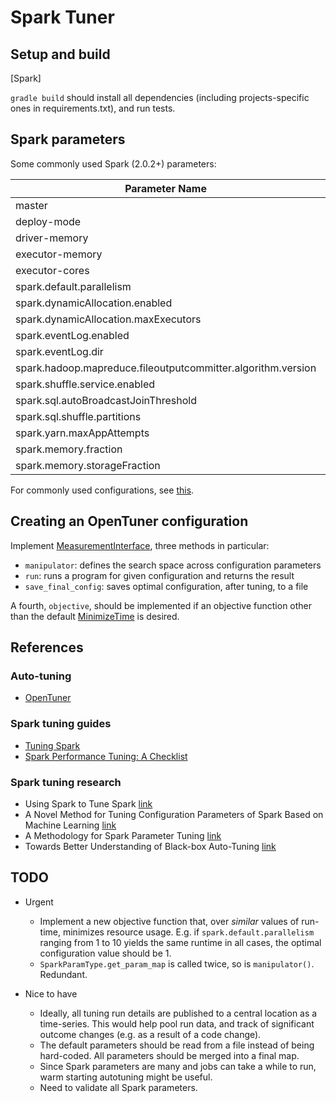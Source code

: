 # Spark Tuner

## Setup and build

[Spark]

`gradle build` should install all dependencies (including projects-specific ones in requirements.txt), and run tests.

## Spark parameters

Some commonly used Spark (2.0.2+) parameters:

|Parameter Name|Direct?|Sample Value|
|--------------|-------|------------|
|master|Yes|yarn|
|deploy-mode|Yes|cluster|
|driver-memory|Yes|10G|
|executor-memory|Yes|20G|
|executor-cores|Yes|4|
|spark.default.parallelism|No|100|
|spark.dynamicAllocation.enabled|No|true|
|spark.dynamicAllocation.maxExecutors|No|10|
|spark.eventLog.enabled|No|true|
|spark.eventLog.dir|No|hdfs:///var/log/spark/apps|
|spark.hadoop.mapreduce.fileoutputcommitter.algorithm.version|No|2|
|spark.shuffle.service.enabled|No|true|
|spark.sql.autoBroadcastJoinThreshold|No|-1|
|spark.sql.shuffle.partitions|No|100|
|spark.yarn.maxAppAttempts|No|1|
|spark.memory.fraction|No|0.6|
|spark.memory.storageFraction|No|0.5|

For commonly used configurations, see 
[this](https://spark.apache.org/docs/2.4.0/configuration.html).

## Creating an OpenTuner configuration

Implement [MeasurementInterface](https://github.com/jansel/opentuner/blob/c9db469889b9b504d1f7affe2374b2750adafe88/opentuner/measurement/interface.py),
three methods in particular:
* `manipulator`: defines the search space across configuration parameters
* `run`: runs a program for given configuration and returns the result
* `save_final_config`: saves optimal configuration, after tuning, to a file

A fourth, `objective`, should be implemented if an objective function other than the default
[MinimizeTime](https://github.com/jansel/opentuner/blob/c9db469889b9b504d1f7affe2374b2750adafe88/opentuner/search/objective.py)
is desired.

## References

### Auto-tuning

* [OpenTuner](http://opentuner.org)

### Spark tuning guides

* [Tuning Spark](https://spark.apache.org/docs/latest/tuning.html)
* [Spark Performance Tuning: A Checklist](https://zerogravitylabs.ca/spark-performance-tuning-checklist/)

### Spark tuning research

* Using Spark to Tune Spark [link](https://www.slideshare.net/databricks/using-apache-spark-to-tune-spark-with-shivnath-babu-and-adrian-popescu)
* A Novel Method for Tuning Configuration Parameters of Spark Based on Machine Learning [link](https://www.computer.org/csdl/proceedings/hpcc/2016/4297/00/07828429.pdf)
* A Methodology for Spark Parameter Tuning [link](delab.csd.auth.gr/papers/BDR2017gt.pdf)
* Towards Better Understanding of Black-box Auto-Tuning [link](https://www.usenix.org/system/files/conference/atc18/atc18-cao.pdf)

## TODO

* Urgent
  * Implement a new objective function that, over _similar_ values of run-time, minimizes
resource usage. E.g. if `spark.default.parallelism` ranging from 1 to 10 yields the 
same runtime in all cases, the optimal configuration value should be 1.
  * `SparkParamType.get_param_map` is called twice, so is `manipulator()`. Redundant.  

* Nice to have
  * Ideally, all tuning run details are published to a central location as a time-series.
This would help pool run data, and track of significant outcome changes (e.g. as a result
of a code change).  
  * The default parameters should be read from a file instead of being hard-coded. All
parameters should be merged into a final map.
  * Since Spark parameters are many and jobs can take a while to run, warm starting
autotuning might be useful.
  * Need to validate all Spark parameters.